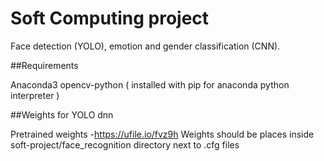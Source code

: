 # Soft Computing project

Face detection (YOLO), emotion and gender classification (CNN).

##Requirements

Anaconda3
opencv-python ( installed with pip for anaconda python interpreter )

##Weights for YOLO dnn

Pretrained weights -https://ufile.io/fvz9h
Weights should be places inside soft-project/face_recognition directory next to .cfg files
